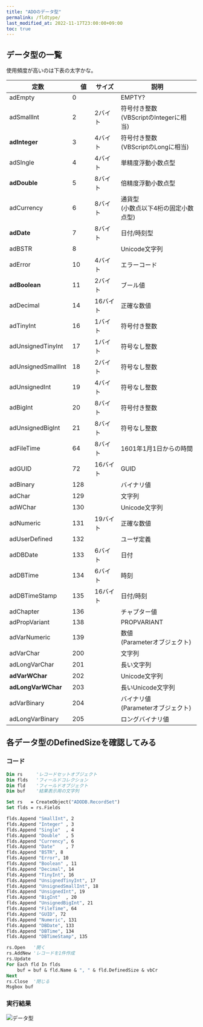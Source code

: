 ```yaml
---
title: "ADOのデータ型"
permalink: /fldtype/
last_modified_at: 2022-11-17T23:00:00+09:00
toc: true
---
```


## データ型の一覧

使用頻度が高いのは下表の太字かな。

|定数|　値　|サイズ|説明|
|---|---|---|---|
|adEmpty|0||EMPTY?|
|adSmallInt|2|2バイト|符号付き整数<br/>(VBScriptのIntegerに相当)|
|**adInteger**|3|4バイト|符号付き整数<br/>(VBScriptのLongに相当)|
|adSIngle|4|4バイト|単精度浮動小数点型|
|**adDouble**|5|8バイト|倍精度浮動小数点型|
|adCurrency|6|8バイト|通貨型<br/>(小数点以下4桁の固定小数点型)|
|**adDate**|7|8バイト|日付/時刻型|
|adBSTR|8||Unicode文字列|
|adError|10|4バイト|エラーコード|
|**adBoolean**|11|2バイト|ブール値|
|adDecimal|14|16バイト|正確な数値|
|adTinyInt|16|1バイト|符号付き整数|
|adUnsignedTinyInt|17|1バイト|符号なし整数|
|adUnsignedSmallInt|18|2バイト|符号なし整数|
|adUnsignedInt|19|4バイト|符号なし整数|
|adBigInt|20|8バイト|符号付き整数|
|adUnsignedBigInt|21|8バイト|符号なし整数|
|adFileTime|64|8バイト|1601年1月1日からの時間|
|adGUID|72|16バイト|GUID|
|adBinary|128||バイナリ値|
|adChar|129||文字列|
|adWChar|130||Unicode文字列|
|adNumeric|131|19バイト|正確な数値|
|adUserDefined|132||ユーザ定義|
|adDBDate|133|6バイト|日付|
|adDBTime|134|6バイト|時刻|
|adDBTimeStamp|135|16バイト|日付/時刻|
|adChapter|136||チャプター値|
|adPropVariant|138||PROPVARIANT|
|adVarNumeric|139||数値<br/>(Parameterオブジェクト)|
|adVarChar|200||文字列|
|adLongVarChar|201||長い文字列|
|**adVarWChar**|202||Unicode文字列|
|**adLongVarWChar**|203||長いUnicode文字列|
|adVarBinary|204||バイナリ値<br/>(Parameterオブジェクト)|
|adLongVarBinary|205||ロングバイナリ値|


## 各データ型のDefinedSizeを確認してみる

### コード

```vb
Dim rs     'レコードセットオブジェクト
Dim flds   'フィールドコレクション
Dim fld    'フィールドオブジェクト
Dim buf    '結果表示用の文字列

Set rs   = CreateObject("ADODB.RecordSet")
Set flds = rs.Fields

flds.Append "SmallInt", 2
flds.Append "Integer" , 3
flds.Append "Single"  , 4
flds.Append "Double"  , 5
flds.Append "Currency", 6
flds.Append "Date"    , 7
flds.Append "BSTR", 8
flds.Append "Error", 10
flds.Append "Boolean" , 11
flds.Append "Decimal", 14
flds.Append "TinyInt", 16
flds.Append "UnsignedTinyInt", 17
flds.Append "UnsignedSmallInt", 18
flds.Append "UnsignedInt", 19
flds.Append "BigInt"  , 20
flds.Append "UnsignedBigInt", 21
flds.Append "FileTime", 64
flds.Append "GUID", 72
flds.Append "Numeric", 131
flds.Append "DBDate", 133
flds.Append "DBTime", 134
flds.Append "DBTimeStamp", 135

rs.Open   '開く
rs.AddNew 'レコードを1件作成
rs.Update 
For Each fld In flds
    buf = buf & fld.Name & ", " & fld.DefinedSize & vbCr
Next
rs.Close  '閉じる
Msgbox buf
```


### 実行結果

![データ型](/vbscript/assets/images/fldtype.jpg)
